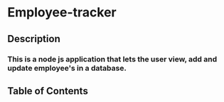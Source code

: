 # Employee-tracker

## Description

### This is a node js application that lets the user view, add and update employee's in a database.

## Table of Contents

